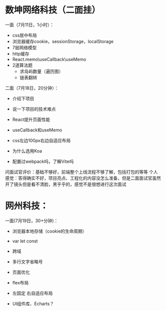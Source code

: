 # 数坤网络科技（二面挂）

一面（7月11日，1小时）：
- css居中布局
- 浏览器缓存cookie，sessionStorage，localStorage
- 7层网络模型
- http缓存
- React.memo\useCallback\useMemo
- 2道算法题
  - 求岛屿数量（遍历图）
  - 链表翻转

二面（7月18日，20分钟）：

- 介绍下项目

- 说一下项目的技术难点

- React提升页面性能

- useCallback和useMemo

- css左边100px右边自适应布局

- 为什么选用Koa

- 配置过webpack吗，了解Vite吗

问面试官评价：基础不够好，前端整个上线流程不够了解，包括打包的等等
个人感觉：答得确实不好，项目亮点、工程化的内容没怎么准备，但是二面面试官虽然开了镜头但是看不清脸，黑乎乎的，感觉不是很想进行这次面试

# 网州科技：

一面(7月19日，30+分钟)：

- 浏览器本地存储（cookie的生命周期）

- var let const

- 跨域

- 多行文字省略号

- 页面优化

- flex布局

- 左固定 右自适应布局

- UI组件库、Echarts？